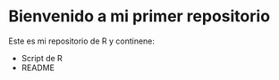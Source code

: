  # Bienvenido a mi primer repositorio
 Este es mi repositorio de R y continene:
 - Script de R
 - README